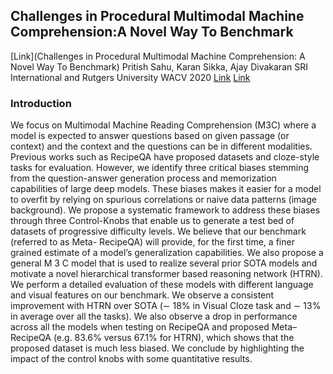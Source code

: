 ## Challenges in Procedural Multimodal Machine Comprehension:A Novel Way To Benchmark

[Link](Challenges in Procedural Multimodal Machine Comprehension: A Novel Way To Benchmark)
Pritish Sahu, Karan Sikka, Ajay Divakaran
SRI International and Rutgers University
WACV 2020
[Link](Paper) [Link](code)

### Introduction

We focus on Multimodal Machine Reading Comprehension (M3C) where a model is expected to answer questions based on given passage (or context) and the context and
the questions can be in different modalities. Previous works such as RecipeQA have proposed datasets and cloze-style tasks for evaluation. However, we identify three critical biases stemming from the question-answer generation process and memorization capabilities of large deep models. These biases makes it easier for a model to overfit by relying on spurious correlations or naive data patterns (image background). We propose a systematic framework to address these biases through three Control-Knobs that enable us to generate a test bed of datasets of progressive difficulty levels. We believe that our benchmark (referred to as Meta-
RecipeQA) will provide, for the first time, a finer grained estimate of a model’s generalization capabilities. We also propose a general M 3 C model that is used to realize several prior SOTA models and motivate a novel hierarchical transformer based reasoning network (HTRN). We perform a detailed evaluation of these models with different language and visual features on our benchmark. We observe a consistent improvement with HTRN over SOTA (∼ 18% in Visual Cloze task and ∼ 13% in average over all the tasks). We also observe a drop in performance across all the models when testing on RecipeQA and proposed Meta–RecipeQA (e.g. 83.6% versus 67.1% for HTRN), which shows that the  proposed dataset is much less biased. We conclude by highlighting the impact of the control knobs with some quantitative results.


